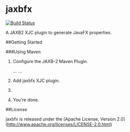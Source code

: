 jaxbfx
======

[![Build Status](https://travis-ci.org/buschmais/jaxbfx.svg?branch=master)](https://travis-ci.org/buschmais/jaxbfx)

A JAXB2 XJC plugin to generate JavaFX properties.

##Getting Started

###Using Maven

1. Configure the JAXB-2 Maven Plugin.

    <project>
      ...
      <plugins>
        <plugin>
        </plugin>
      </plugins>
      ...
    </project>

2. Add jaxbfx XJC plugin.
3. 
3. You're done.

##License

jaxbfx is released under the [Apache License, Version 2.0] (http://www.apache.org/licenses/LICENSE-2.0.html)
